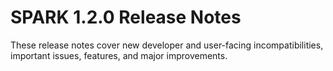 # SPARK  1.2.0 Release Notes

These release notes cover new developer and user-facing incompatibilities, important issues, features, and major improvements.



